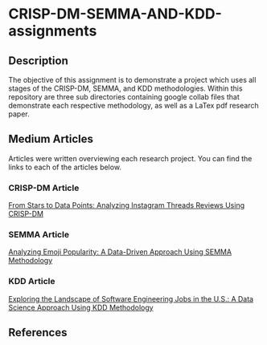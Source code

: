 # CRISP-DM-SEMMA-AND-KDD-assignments
## Description
The objective of this assignment is to demonstrate a project which uses all stages of the CRISP-DM, SEMMA, and KDD methodologies. Within this repository are three sub directories containing google collab files that demonstrate each respective methodology, as well as a LaTex pdf research paper.
## Medium Articles
Articles were written overviewing each research project. You can find the links to each of the articles below.
### CRISP-DM Article
[From Stars to Data Points: Analyzing Instagram Threads Reviews Using CRISP-DM](https://medium.com/@kelly.nguyen01/from-stars-to-data-points-analyzing-instagram-threads-reviews-using-crisp-dm-5191f56a8d83)
### SEMMA Article
[Analyzing Emoji Popularity: A Data-Driven Approach Using SEMMA Methodology](https://medium.com/@kelly.nguyen01/analyzing-emoji-popularity-a-data-driven-approach-using-semma-methodology-793a6adb1097)
### KDD Article
[Exploring the Landscape of Software Engineering Jobs in the U.S.: A Data Science Approach Using KDD Methodology](https://medium.com/@kelly.nguyen01/exploring-the-landscape-of-software-engineering-jobs-in-the-u-s-38edac28f36c)
## References
